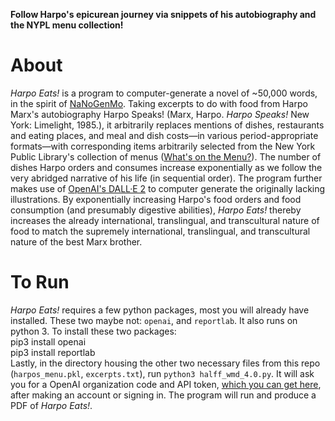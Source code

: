 **Follow Harpo's epicurean journey via snippets of his autobiography and the NYPL menu collection!**

# About  
*Harpo Eats!* is a program to computer-generate a novel of ~50,000 words, in the spirit of [NaNoGenMo](https://nanogenmo.github.io). Taking excerpts to do with food from Harpo Marx's autobiography Harpo Speaks! (Marx, Harpo. *Harpo Speaks!* New York: Limelight, 1985.), it arbitrarily replaces mentions of dishes, restaurants and eating places, and meal and dish costs—in various period-appropriate formats—with corresponding items arbitrarily selected from the New York Public Library's collection of menus ([What's on the Menu?](http://menus.nypl.org)). The number of dishes Harpo orders and consumes increase exponentially as we follow the very abridged narrative of his life (in sequential order). The program further makes use of [OpenAI's DALL·E 2](https://openai.com/dall-e-2/) to computer generate the originally lacking illustrations. By exponentially increasing Harpo's food orders and food consumption (and presumably digestive abilities), *Harpo Eats!* thereby increases the already international, translingual, and transcultural nature of food to match the supremely international, translingual, and transcultural nature of the best Marx brother.  

# To Run  
*Harpo Eats!* requires a few python packages, most you will already have installed. These two maybe not: `openai`, and `reportlab`. It also runs on python 3. To install these two packages:    
    pip3 install openai  
    pip3 install reportlab  
Lastly, in the directory housing the other two necessary files from this repo (`harpos_menu.pkl`, `excerpts.txt`), run `python3 halff_wmd_4.0.py`. It will ask you for a OpenAI organization code and API token, [which you can get here](https://beta.openai.com/account/api-keys), after making an account or signing in. The program will run and produce a PDF of *Harpo Eats!*.
